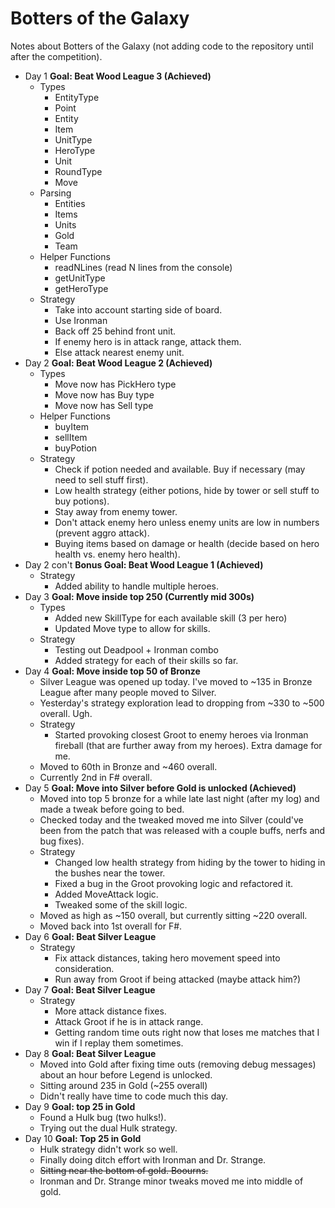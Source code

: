 Botters of the Galaxy
=====================

Notes about Botters of the Galaxy (not adding code to the repository until after the competition).

* Day 1 **Goal: Beat Wood League 3 (Achieved)**
   * Types
      * EntityType
      * Point
      * Entity
      * Item
      * UnitType
      * HeroType
      * Unit
      * RoundType
      * Move
   * Parsing
      * Entities
      * Items
      * Units
      * Gold
      * Team
   * Helper Functions
      * readNLines (read N lines from the console)
      * getUnitType
      * getHeroType
    * Strategy
      * Take into account starting side of board.
      * Use Ironman
      * Back off 25 behind front unit.
      * If enemy hero is in attack range, attack them.
      * Else attack nearest enemy unit.
* Day 2 **Goal: Beat Wood League 2 (Achieved)**
  * Types
    * Move now has PickHero type
    * Move now has Buy type
    * Move now has Sell type
  * Helper Functions
    * buyItem
    * sellItem
    * buyPotion
  * Strategy
    * Check if potion needed and available. Buy if necessary (may need to sell stuff first).
    * Low health strategy (either potions, hide by tower or sell stuff to buy potions).
    * Stay away from enemy tower.
    * Don't attack enemy hero unless enemy units are low in numbers (prevent aggro attack).
    * Buying items based on damage or health (decide based on hero health vs. enemy hero health).
* Day 2 con't **Bonus Goal: Beat Wood League 1 (Achieved)**
  * Strategy
    * Added ability to handle multiple heroes.
* Day 3 **Goal: Move inside top 250 (Currently mid 300s)**
  * Types
    * Added new SkillType for each available skill (3 per hero)
    * Updated Move type to allow for skills.
  * Strategy
    * Testing out Deadpool + Ironman combo
    * Added strategy for each of their skills so far.
* Day 4 **Goal: Move inside top 50 of Bronze**
  * Silver League was opened up today. I've moved to ~135 in Bronze League after many people moved to Silver.
  * Yesterday's strategy exploration lead to dropping from ~330 to ~500 overall. Ugh.
  * Strategy
    * Started provoking closest Groot to enemy heroes via Ironman fireball (that are further away from my heroes). Extra damage for me.
  * Moved to 60th in Bronze and ~460 overall. 
  * Currently 2nd in F# overall.
* Day 5 **Goal: Move into Silver before Gold is unlocked (Achieved)**
  * Moved into top 5 bronze for a while late last night (after my log) and made a tweak before going to bed.
  * Checked today and the tweaked moved me into Silver (could've been from the patch that was released with a couple buffs, nerfs and bug fixes).
  * Strategy
    * Changed low health strategy from hiding by the tower to hiding in the bushes near the tower.
    * Fixed a bug in the Groot provoking logic and refactored it.
    * Added MoveAttack logic.
    * Tweaked some of the skill logic.
  * Moved as high as ~150 overall, but currently sitting ~220 overall.
  * Moved back into 1st overall for F#.
* Day 6 **Goal: Beat Silver League**
  * Strategy
    * Fix attack distances, taking hero movement speed into consideration.
    * Run away from Groot if being attacked (maybe attack him?)
* Day 7 **Goal: Beat Silver League**
  * Strategy
    * More attack distance fixes.
    * Attack Groot if he is in attack range.
    * Getting random time outs right now that loses me matches that I win if I replay them sometimes.
* Day 8 **Goal: Beat Silver League**
  * Moved into Gold after fixing time outs (removing debug messages) about an hour before Legend is unlocked.
  * Sitting around 235 in Gold (~255 overall)
  * Didn't really have time to code much this day.
* Day 9 **Goal: top 25 in Gold**
  * Found a Hulk bug (two hulks!).
  * Trying out the dual Hulk strategy.
* Day 10 **Goal: Top 25 in Gold**
  * Hulk strategy didn't work so well.
  * Finally doing ditch effort with Ironman and Dr. Strange.
  * ~~Sitting near the bottom of gold. Boourns.~~
  * Ironman and Dr. Strange minor tweaks moved me into middle of gold.
